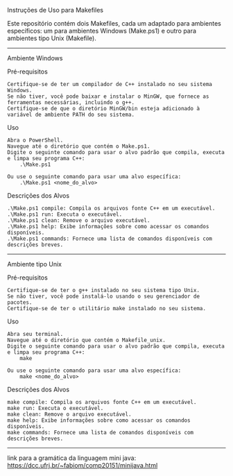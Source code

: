 Instruções de Uso para Makefiles

Este repositório contém dois Makefiles, cada um adaptado para ambientes específicos: um para ambientes Windows (Make.ps1) e outro para ambientes tipo Unix (Makefile).

----------------------------------------------------------------
Ambiente Windows

Pré-requisitos

    Certifique-se de ter um compilador de C++ instalado no seu sistema Windows. 
    Se não tiver, você pode baixar e instalar o MinGW, que fornece as ferramentas necessárias, incluindo o g++.
    Certifique-se de que o diretório MinGW/bin esteja adicionado à variável de ambiente PATH do seu sistema.

Uso

    Abra o PowerShell.
    Navegue até o diretório que contém o Make.ps1.
    Digite o seguinte comando para usar o alvo padrão que compila, executa e limpa seu programa C++:
        .\Make.ps1

    Ou use o seguinte comando para usar uma alvo específica:
        .\Make.ps1 <nome_do_alvo>

Descrições dos Alvos

    .\Make.ps1 compile: Compila os arquivos fonte C++ em um executável.
    .\Make.ps1 run: Executa o executável.
    .\Make.ps1 clean: Remove o arquivo executável.
    .\Make.ps1 help: Exibe informações sobre como acessar os comandos disponíveis.
    .\Make.ps1 commands: Fornece uma lista de comandos disponíveis com descrições breves.

----------------------------------------------------------------
Ambiente tipo Unix

Pré-requisitos

    Certifique-se de ter o g++ instalado no seu sistema tipo Unix. 
    Se não tiver, você pode instalá-lo usando o seu gerenciador de pacotes.
    Certifique-se de ter o utilitário make instalado no seu sistema.

Uso

    Abra seu terminal.
    Navegue até o diretório que contém o Makefile_unix.
    Digite o seguinte comando para usar o alvo padrão que compila, executa e limpa seu programa C++:
        make
    
    Ou use o seguinte comando para usar uma alvo específica:
        make <nome_do_alvo>

Descrições dos Alvos

    make compile: Compila os arquivos fonte C++ em um executável.
    make run: Executa o executável.
    make clean: Remove o arquivo executável.
    make help: Exibe informações sobre como acessar os comandos disponíveis.
    make commands: Fornece uma lista de comandos disponíveis com descrições breves.

----------------------------------------------------------------
link para a gramática da linguagem mini java: https://dcc.ufrj.br/~fabiom/comp20151/minijava.html
